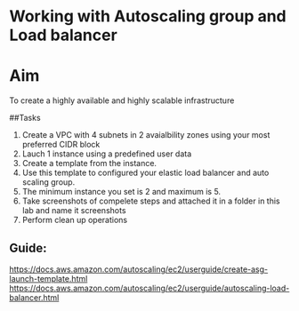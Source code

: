 # Working with Autoscaling group and Load balancer

# Aim
To create a highly available and highly scalable infrastructure

##Tasks

1. Create a VPC with 4 subnets in 2 avaialbility zones using your most preferred CIDR block
2. Lauch 1 instance using a predefined user data
3. Create a template from the instance.
4. Use this template to configured your elastic load balancer and auto scaling group.
5. The minimum instance you set is 2 and maximum is 5.
6. Take screenshots of compelete steps and attached it in a folder in this lab and name it screenshots
7. Perform clean up operations

## Guide:
https://docs.aws.amazon.com/autoscaling/ec2/userguide/create-asg-launch-template.html https://docs.aws.amazon.com/autoscaling/ec2/userguide/autoscaling-load-balancer.html
